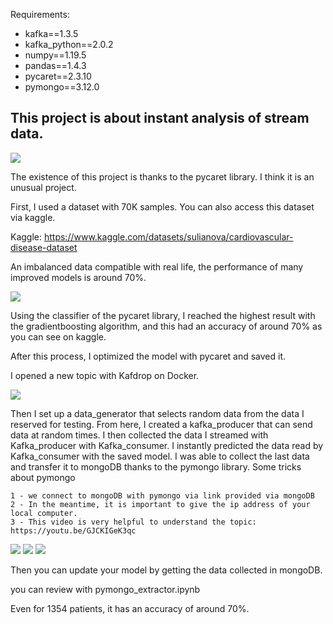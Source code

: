 Requirements: 
* kafka==1.3.5 
* kafka_python==2.0.2 
* numpy==1.19.5 
* pandas==1.4.3 
* pycaret==2.3.10 
* pymongo==3.12.0

## This project is about instant analysis of stream data.

![](https://github.com/turkalpmd/stream-medical-data/blob/master/images/unnamed.png)

The existence of this project is thanks to the pycaret library. I think it is an unusual project.

First, I used a dataset with 70K samples. You can also access this dataset via kaggle.

Kaggle: https://www.kaggle.com/datasets/sulianova/cardiovascular-disease-dataset

An imbalanced data compatible with real life, the performance of many improved models is around 70%.

![](hhttps://github.com/turkalpmd/stream-medical-data/blob/master/images/Screenshot%20from%202022-08-16%2011-50-09.png)

Using the classifier of the pycaret library, I reached the highest result with the gradientboosting algorithm, and this had an accuracy of around 70% as you can see on kaggle.

After this process, I optimized the model with pycaret and saved it.

I opened a new topic with Kafdrop on Docker.

![](https://github.com/turkalpmd/stream-medical-data/blob/master/images/Screenshot%20from%202022-08-16%2012-03-59.png)

Then I set up a data_generator that selects random data from the data I reserved for testing. From here, I created a kafka_producer that can send data at random times. I then collected the data I streamed with Kafka_producer with Kafka_consumer. I instantly predicted the data read by Kafka_consumer with the saved model. I was able to collect the last data and transfer it to mongoDB thanks to the pymongo library.
Some tricks about pymongo

    1 - we connect to mongoDB with pymongo via link provided via mongoDB
    2 - In the meantime, it is important to give the ip address of your local computer.
    3 - This video is very helpful to understand the topic: https://youtu.be/GJCKIGeK3qc

![](https://github.com/turkalpmd/stream-medical-data/blob/master/images/Screenshot%20from%202022-08-16%2012-15-53.png)
![](https://github.com/turkalpmd/stream-medical-data/blob/master/images/Screenshot%20from%202022-08-16%2012-16-05.png)
![](https://github.com/turkalpmd/stream-medical-data/blob/master/images/Screenshot%20from%202022-08-16%2013-00-37.png)


Then you can update your model by getting the data collected in mongoDB.

you can review with pymongo_extractor.ipynb

Even for 1354 patients, it has an accuracy of around 70%.
